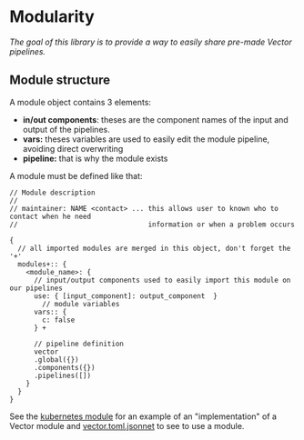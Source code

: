 # Modularity

*The goal of this library is to provide a way to easily share pre-made Vector pipelines.*

## Module structure

A module object contains 3 elements:

- **in/out components**: theses are the component names of the input and output of the pipelines. 
- **vars:** theses variables are used to easily edit the module pipeline, avoiding direct overwriting
- **pipeline:** that is why the module exists

A module must be defined like that:

```jsonnet
// Module description
//
// maintainer: NAME <contact> ... this allows user to known who to contact when he need
//                                information or when a problem occurs

{
  // all imported modules are merged in this object, don't forget the '+'
  modules+:: {
    <module_name>: {
      // input/output components used to easily import this module on our pipelines
      use: { [input_component]: output_component  }
        // module variables
      vars:: {
        c: false
      } +

      // pipeline definition
      vector
      .global({})
      .components({})
      .pipelines([])
    }
  }
}
```

See the [kubernetes module](modules/kubernetes.vector.libsonnet) for an example of an "implementation" of a Vector module 
and [vector.toml.jsonnet](vector.toml.jsonnet) to see to use a module.
